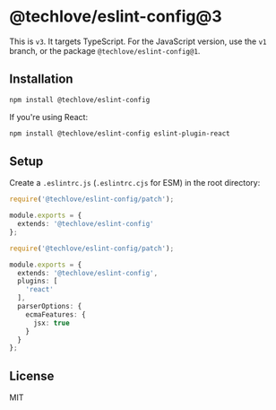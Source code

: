 # @techlove/eslint-config@3

This is `v3`. It targets TypeScript. For the JavaScript version, use the `v1` branch, or the package `@techlove/eslint-config@1`.

## Installation
```bash
npm install @techlove/eslint-config
```

If you're using React:

```bash
npm install @techlove/eslint-config eslint-plugin-react
```

## Setup
Create a `.eslintrc.js` (`.eslintrc.cjs` for ESM) in the root directory:

```typescript
require('@techlove/eslint-config/patch');

module.exports = {
  extends: '@techlove/eslint-config'
};
```

```typescript
require('@techlove/eslint-config/patch');

module.exports = {
  extends: '@techlove/eslint-config',
  plugins: [
    'react'
  ],
  parserOptions: {
    ecmaFeatures: {
      jsx: true
    }
  }
};
```

## License

MIT
